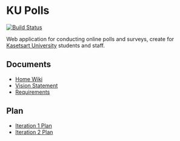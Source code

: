 # KU Polls 
[![Build Status](https://app.travis-ci.com/kikikrittamate/ku-polls.svg?branch=iteration2)](https://app.travis-ci.com/kikikrittamate/ku-polls)

Web application for conducting online polls and surveys, create for [Kasetsart University](https://www.ku.ac.th/th) students and staff.


## Documents
  - [Home Wiki](../../wiki)
  - [Vision Statement](../../wiki/vision-statement)
  - [Requirements](../../wiki/requirements)

## Plan
  - [Iteration 1 Plan](../../wiki/iteration-1-plan)
  - [Iteration 2 Plan](../../wiki/iteration-2-plan)
